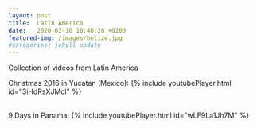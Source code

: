 ```yaml
---
layout: post
title:  Latin America
date:   2020-02-10 18:46:26 +0200
featured-img: /images/belize.jpg
#categories: jekyll update
---
```


Collection of videos from Latin America


Christmas 2016 in Yucatan (Mexico):
{% include youtubePlayer.html id="3iHdRsXJMcI" %}
<br><br>

9 Days in Panama:
{% include youtubePlayer.html id="wLF9La1Jh7M" %}
<br><br>
